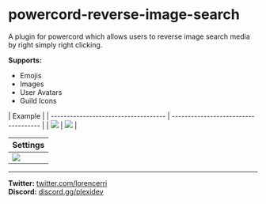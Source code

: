 # powercord-reverse-image-search

A plugin for powercord which allows users to reverse image search media by right simply right clicking.

**Supports:**

-   Emojis
-   Images
-   User Avatars
-   Guild Icons

| Example <td colspan=3>               |
| ------------------------------------ | ------------------------------------ |
| ![](https://i.imgur.com/mwixT5T.gif) | ![](https://i.imgur.com/2leN7um.png) |

| Settings                             |
| ------------------------------------ |
| ![](https://i.imgur.com/h19Z9Zr.png) |

---

**Twitter:** [twitter.com/lorencerri](https://twitter.com/lorencerri) <br>
**Discord:** [discord.gg/plexidev](https://discord.gg/plexidev)
